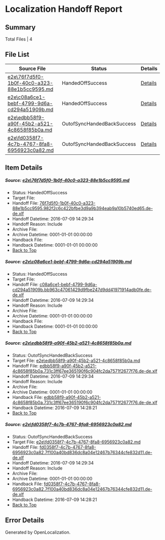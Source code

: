 # <a name='report-top'></a> Localization Handoff Report

## Summary
 Total Files | 4

## File List
 Source File | Status | Details 
 ----------- | ------ | ------- 
 [e2e\76f7d5f0-1b0f-40c0-a323-88e1b5cc9595.md](https://github.com/OpenLocalizationTestOrg/oltest/blob/4acb7230f3f7b91e0ee69ad4c99b0a2512b2639a/e2e/76f7d5f0-1b0f-40c0-a323-88e1b5cc9595.md) | HandedOffSuccess | [Details](#f2a4cb2a2fca8690bbad08235dac2a81691ab6321)
 [e2e\c08a6ce1-bebf-4799-9d6a-cd294a51909b.md](https://github.com/OpenLocalizationTestOrg/oltest/blob/4acb7230f3f7b91e0ee69ad4c99b0a2512b2639a/e2e/c08a6ce1-bebf-4799-9d6a-cd294a51909b.md) | HandedOffSuccess | [Details](#bdf1dc32a8c46cc5fd4fd33591700f5f139035ca3)
 [e2e\edbb58f9-a90f-45b2-a521-4c8658f85b0a.md](https://github.com/OpenLocalizationTestOrg/oltest/blob/cf0fd707079271e6ec012289a085943e5c41de5e/e2e/edbb58f9-a90f-45b2-a521-4c8658f85b0a.md) | OutofSyncHandedBackSuccess | [Details](#8088cdbca751dc108ca3dd20e1e263d6a512f5755)
 [e2e\fd0358f7-4c7b-4767-8fa8-6956923c0a82.md](https://github.com/OpenLocalizationTestOrg/oltest/blob/cf0fd707079271e6ec012289a085943e5c41de5e/e2e/fd0358f7-4c7b-4767-8fa8-6956923c0a82.md) | OutofSyncHandedBackSuccess | [Details](#daadbfd0610f77d18105d64f19f90e5d848462866)

## Item Details
##### <a name='f2a4cb2a2fca8690bbad08235dac2a81691ab6321'></a> Source: [e2e\76f7d5f0-1b0f-40c0-a323-88e1b5cc9595.md](https://github.com/OpenLocalizationTestOrg/oltest/blob/4acb7230f3f7b91e0ee69ad4c99b0a2512b2639a/e2e/76f7d5f0-1b0f-40c0-a323-88e1b5cc9595.md)
* Status: HandedOffSuccess
* Target File: 
* Handoff File: [76f7d5f0-1b0f-40c0-a323-88e1b5cc9595.982f2c6c422bfbe3d9a9b394eab9a10b5740ed65.de-de.xlf](https://github.com/OpenLocalizationTestOrg/olhandoff-e2e/blob/b455879015a40816da0176c809e5ca6d69d6237f/ol-handoff/OpenLocalizationTestOrg/oltest-dede-fly/ci/low/76f7d5f0-1b0f-40c0-a323-88e1b5cc9595.982f2c6c422bfbe3d9a9b394eab9a10b5740ed65.de-de.xlf)
* Handoff Datetime: 2016-07-09 14:29:34
* Handoff Reason: Include
* Archive File: 
* Archive Datetime: 0001-01-01 00:00:00
* Handback File: 
* Handback Datetime: 0001-01-01 00:00:00
* [Back to Top](#report-top)

##### <a name='bdf1dc32a8c46cc5fd4fd33591700f5f139035ca3'></a> Source: [e2e\c08a6ce1-bebf-4799-9d6a-cd294a51909b.md](https://github.com/OpenLocalizationTestOrg/oltest/blob/4acb7230f3f7b91e0ee69ad4c99b0a2512b2639a/e2e/c08a6ce1-bebf-4799-9d6a-cd294a51909b.md)
* Status: HandedOffSuccess
* Target File: 
* Handoff File: [c08a6ce1-bebf-4799-9d6a-cd294a51909b.bb963c47061429d9fbe247d9dd41971914adb0fe.de-de.xlf](https://github.com/OpenLocalizationTestOrg/olhandoff-e2e/blob/b455879015a40816da0176c809e5ca6d69d6237f/ol-handoff/OpenLocalizationTestOrg/oltest-dede-fly/ci/low/c08a6ce1-bebf-4799-9d6a-cd294a51909b.bb963c47061429d9fbe247d9dd41971914adb0fe.de-de.xlf)
* Handoff Datetime: 2016-07-09 14:29:34
* Handoff Reason: Include
* Archive File: 
* Archive Datetime: 0001-01-01 00:00:00
* Handback File: 
* Handback Datetime: 0001-01-01 00:00:00
* [Back to Top](#report-top)

##### <a name='8088cdbca751dc108ca3dd20e1e263d6a512f5755'></a> Source: [e2e\edbb58f9-a90f-45b2-a521-4c8658f85b0a.md](https://github.com/OpenLocalizationTestOrg/oltest/blob/cf0fd707079271e6ec012289a085943e5c41de5e/e2e/edbb58f9-a90f-45b2-a521-4c8658f85b0a.md)
* Status: OutofSyncHandedBackSuccess
* Target File: [e2e\edbb58f9-a90f-45b2-a521-4c8658f85b0a.md](https://github.com/OpenLocalizationTestOrg/oltest-dede-fly/blob/87150b65360d2395b4b7d1cb342cd75632cc9d7a/e2e/edbb58f9-a90f-45b2-a521-4c8658f85b0a.md)
* Handoff File: [edbb58f9-a90f-45b2-a521-4c8658f85b0a.731c3ff67ee365190f6c904fc2da7571f2677f76.de-de.xlf](https://github.com/OpenLocalizationTestOrg/olhandoff-e2e/blob/b455879015a40816da0176c809e5ca6d69d6237f/ol-handoff/OpenLocalizationTestOrg/oltest-dede-fly/ci/low/edbb58f9-a90f-45b2-a521-4c8658f85b0a.731c3ff67ee365190f6c904fc2da7571f2677f76.de-de.xlf)
* Handoff Datetime: 2016-07-09 14:29:34
* Handoff Reason: Include
* Archive File: 
* Archive Datetime: 0001-01-01 00:00:00
* Handback File: [edbb58f9-a90f-45b2-a521-4c8658f85b0a.731c3ff67ee365190f6c904fc2da7571f2677f76.de-de.xlf](https://github.com/OpenLocalizationTestOrg/olhandback-e2e/blob/6c4975a0dd5158aa8aa7544db717824d4e1ac111/ol-handback/OpenLocalizationTestOrg/oltest-dede-fly/ci/high/edbb58f9-a90f-45b2-a521-4c8658f85b0a.731c3ff67ee365190f6c904fc2da7571f2677f76.de-de.xlf)
* Handback Datetime: 2016-07-09 14:28:21
* [Back to Top](#report-top)

##### <a name='daadbfd0610f77d18105d64f19f90e5d848462866'></a> Source: [e2e\fd0358f7-4c7b-4767-8fa8-6956923c0a82.md](https://github.com/OpenLocalizationTestOrg/oltest/blob/cf0fd707079271e6ec012289a085943e5c41de5e/e2e/fd0358f7-4c7b-4767-8fa8-6956923c0a82.md)
* Status: OutofSyncHandedBackSuccess
* Target File: [e2e\fd0358f7-4c7b-4767-8fa8-6956923c0a82.md](https://github.com/OpenLocalizationTestOrg/oltest-dede-fly/blob/87150b65360d2395b4b7d1cb342cd75632cc9d7a/e2e/fd0358f7-4c7b-4767-8fa8-6956923c0a82.md)
* Handoff File: [fd0358f7-4c7b-4767-8fa8-6956923c0a82.7f100a40bd836dc8a04e12467b76344cfe832d11.de-de.xlf](https://github.com/OpenLocalizationTestOrg/olhandoff-e2e/blob/b455879015a40816da0176c809e5ca6d69d6237f/ol-handoff/OpenLocalizationTestOrg/oltest-dede-fly/ci/low/fd0358f7-4c7b-4767-8fa8-6956923c0a82.7f100a40bd836dc8a04e12467b76344cfe832d11.de-de.xlf)
* Handoff Datetime: 2016-07-09 14:29:34
* Handoff Reason: Include
* Archive File: 
* Archive Datetime: 0001-01-01 00:00:00
* Handback File: [fd0358f7-4c7b-4767-8fa8-6956923c0a82.7f100a40bd836dc8a04e12467b76344cfe832d11.de-de.xlf](https://github.com/OpenLocalizationTestOrg/olhandback-e2e/blob/6c4975a0dd5158aa8aa7544db717824d4e1ac111/ol-handback/OpenLocalizationTestOrg/oltest-dede-fly/ci/high/fd0358f7-4c7b-4767-8fa8-6956923c0a82.7f100a40bd836dc8a04e12467b76344cfe832d11.de-de.xlf)
* Handback Datetime: 2016-07-09 14:28:21
* [Back to Top](#report-top)


## Error Details

Generated by OpenLocalization.
